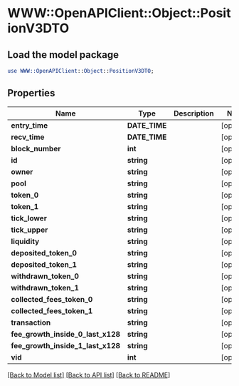 # WWW::OpenAPIClient::Object::PositionV3DTO

## Load the model package
```perl
use WWW::OpenAPIClient::Object::PositionV3DTO;
```

## Properties
Name | Type | Description | Notes
------------ | ------------- | ------------- | -------------
**entry_time** | **DATE_TIME** |  | [optional] 
**recv_time** | **DATE_TIME** |  | [optional] 
**block_number** | **int** |  | [optional] 
**id** | **string** |  | [optional] 
**owner** | **string** |  | [optional] 
**pool** | **string** |  | [optional] 
**token_0** | **string** |  | [optional] 
**token_1** | **string** |  | [optional] 
**tick_lower** | **string** |  | [optional] 
**tick_upper** | **string** |  | [optional] 
**liquidity** | **string** |  | [optional] 
**deposited_token_0** | **string** |  | [optional] 
**deposited_token_1** | **string** |  | [optional] 
**withdrawn_token_0** | **string** |  | [optional] 
**withdrawn_token_1** | **string** |  | [optional] 
**collected_fees_token_0** | **string** |  | [optional] 
**collected_fees_token_1** | **string** |  | [optional] 
**transaction** | **string** |  | [optional] 
**fee_growth_inside_0_last_x128** | **string** |  | [optional] 
**fee_growth_inside_1_last_x128** | **string** |  | [optional] 
**vid** | **int** |  | [optional] 

[[Back to Model list]](../README.md#documentation-for-models) [[Back to API list]](../README.md#documentation-for-api-endpoints) [[Back to README]](../README.md)


